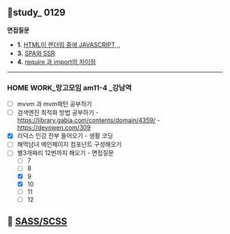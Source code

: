 ## 👥study_ 0129
**면접질문**
- **1.**  [HTML이 렌더링 중에 JAVASCRIPT,,,](https://github.com/gay0ung/TIL/blob/master/2021/01_JANUARY/0123.md)
- **3.** [SPA와 SSR](https://github.com/gay0ung/TIL/blob/master/2021/01_JANUARY/0125.md)
-  **4.** [require 과 import의 차이점](https://velog.io/@gay0ung/require-import)
---
### HOME WORK_망고모임 am11-4 _강남역
 - [ ]  mvvm 과 mvm패턴 공부하기
 - [ ] 검색엔진 최적화 방법 공부하기
		- https://library.gabia.com/contents/domain/4359/
		- https://devowen.com/309
- [x] 리덕스 인강 전부 들어오기 - 생활 코딩
- [ ] 해먹남녀 메인페이지 컴포넌트 구성해오기
- [ ] 별3개짜리 12번까지 해오기 - 면접질문
	- [ ] 7
	- [ ] 8
	- [x] 9
	- [x] 10
	- [ ] 11
	- [ ] 12 

##  🔴 [SASS/SCSS](https://velog.io/@gay0ung/SASSSCSS)

